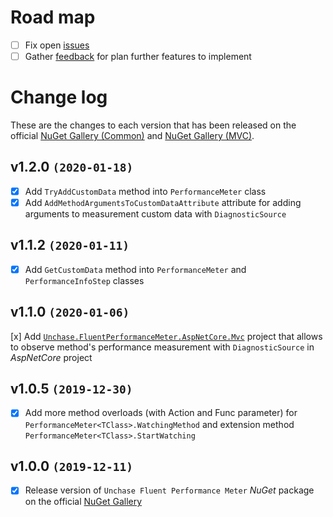 # Road map

- [ ] Fix open [issues](https://github.com/unchase/Unchase.FluentPerformanceMeter/issues/)
- [ ] Gather [feedback](https://github.com/unchase/Unchase.FluentPerformanceMeter/issues/new) for plan further features to implement

# Change log

These are the changes to each version that has been released on the official [NuGet Gallery (Common)](https://www.nuget.org/packages/Unchase.FluentPerformanceMeter) and [NuGet Gallery (MVC)](https://www.nuget.org/packages/Unchase.FluentPerformanceMeter.AspNetCore.Mvc).

## v1.2.0 `(2020-01-18)`

- [x] Add `TryAddCustomData` method into `PerformanceMeter` class
- [x] Add `AddMethodArgumentsToCustomDataAttribute` attribute for adding arguments to measurement custom data with `DiagnosticSource`

## v1.1.2 `(2020-01-11)`

- [x] Add `GetCustomData` method into `PerformanceMeter` and `PerformanceInfoStep` classes 

## v1.1.0 `(2020-01-06)`

 [x] Add [`Unchase.FluentPerformanceMeter.AspNetCore.Mvc`](https://www.nuget.org/Unchase.FluentPerformanceMeter.AspNetCore.Mvc) project that allows to observe method's performance measurement with `DiagnosticSource` in *AspNetCore* project

## v1.0.5 `(2019-12-30)`

- [x] Add more method overloads (with Action and Func parameter) for `PerformanceMeter<TClass>.WatchingMethod` and extension method `PerformanceMeter<TClass>.StartWatching`

## v1.0.0 `(2019-12-11)`

- [x] Release version of `Unchase Fluent Performance Meter` *NuGet* package on the official [NuGet Gallery](https://www.nuget.org/Unchase.FluentPerformanceMeter)